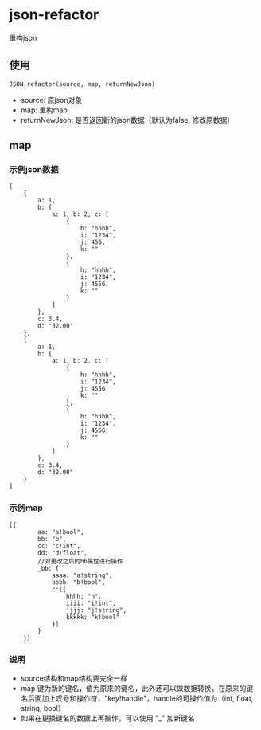 # json-refactor

重构json

## 使用
```
JSON.refactor(source, map, returnNewJson)
```
* source: 原json对象
* map: 重构map
* returnNewJson: 是否返回新的json数据（默认为false, 修改原数据）

## map

### 示例json数据

```
[
	{
		a: 1,
		b: {
			a: 1, b: 2, c: [
				{
					h: "hhhh",
					i: "1234",
					j: 456,
					k: ""
				},
				{
					h: "hhhh",
					i: "1234",
					j: 4556,
					k: ""
				}
			]
		},
		c: 3.4,
		d: "32.00"
	},
	{
		a: 1,
		b: {
			a: 1, b: 2, c: [
				{
					h: "hhhh",
					i: "1234",
					j: 4556,
					k: ""
				},
				{
					h: "hhhh",
					i: "1234",
					j: 4556,
					k: ""
				}
			]
		},
		c: 3.4,
		d: "32.00"
	}
]
```
### 示例map
```
[{
        aa: "a!bool",
        bb: "b",
        cc: "c!int",
        dd: "d!float",
        //对更改之后的bb属性进行操作
        _bb: {
            aaaa: "a!string",
            bbbb: "b!bool",
            c:[{
                hhhh: "h",
                iiii: "i!int",
                jjjj: "j!string",
                kkkkk: "k!bool"
            }]
        }
    }]
```
###  说明

* source结构和map结构要完全一样
* map 键为新的键名，值为原来的键名，此外还可以做数据转换，在原来的键名后面加上叹号和操作符，"key!handle"，handle的可操作值为（int, float, string, bool）
* 如果在更换键名的数据上再操作，可以使用 "_" 加新键名